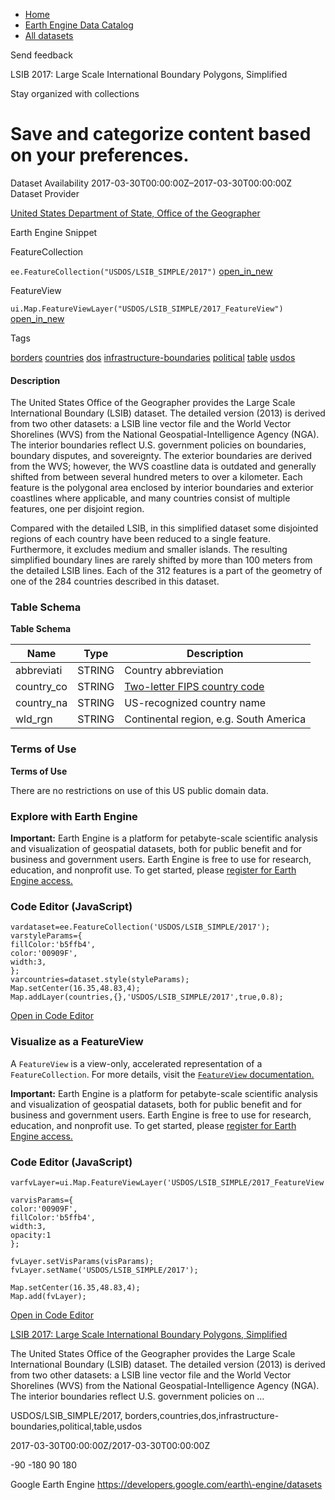 



* [Home](https://developers.google.com/)
* [Earth Engine Data Catalog](https://developers.google.com/earth-engine/datasets)
* [All datasets](https://developers.google.com/earth-engine/datasets/catalog)





 
 
 Send feedback
 
 

LSIB 2017: Large Scale International Boundary Polygons, Simplified


 
 Stay organized with collections
 

 
 Save and categorize content based on your preferences.
====================================================================================================================================================================








Dataset Availability
2017\-03\-30T00:00:00Z–2017\-03\-30T00:00:00Z
Dataset Provider


[United States Department of State, Office of the Geographer](https://geonode.state.gov/layers/catalog:geonode:LSIB)



Earth Engine Snippet

FeatureCollection
  


`ee.FeatureCollection("USDOS/LSIB_SIMPLE/2017")` 
[open\_in\_new](https://code.earthengine.google.com/?scriptPath=Examples:Datasets/USDOS/USDOS_LSIB_SIMPLE_2017)



 
 
 
 FeatureView
   


`ui.Map.FeatureViewLayer("USDOS/LSIB_SIMPLE/2017_FeatureView")` 
[open\_in\_new](https://code.earthengine.google.com/?scriptPath=Examples:Datasets/USDOS/USDOS_LSIB_SIMPLE_2017_FeatureView)





Tags


[borders](/earth-engine/datasets/tags/borders)
[countries](/earth-engine/datasets/tags/countries)
[dos](/earth-engine/datasets/tags/dos)
[infrastructure\-boundaries](/earth-engine/datasets/tags/infrastructure-boundaries)
[political](/earth-engine/datasets/tags/political)
[table](/earth-engine/datasets/tags/table)
[usdos](/earth-engine/datasets/tags/usdos)








#### Description



The United States Office of the Geographer provides
the Large Scale International Boundary (LSIB) dataset. The detailed
version (2013\) is derived from two other datasets: a LSIB line
vector file and the World Vector Shorelines (WVS) from the National
Geospatial\-Intelligence Agency (NGA). The interior boundaries
reflect U.S. government policies on boundaries, boundary disputes,
and sovereignty. The exterior boundaries are derived from the
WVS; however, the WVS coastline data is outdated and generally
shifted from between several hundred meters to over a kilometer.
Each feature is the polygonal area enclosed by interior boundaries
and exterior coastlines where applicable, and many countries
consist of multiple features, one per disjoint region.


Compared with the detailed LSIB, in this simplified dataset some disjointed
regions of each country have been reduced to a single feature.
Furthermore, it excludes medium and smaller islands. The resulting
simplified boundary lines are rarely shifted by more than 100
meters from the detailed LSIB lines. Each of the 312 features
is a part of the geometry of one of the 284 countries described
in this dataset.





### Table Schema


**Table Schema**




| Name | Type | Description |
| --- | --- | --- |
| abbreviati | STRING | Country abbreviation |
| country\_co | STRING | [Two\-letter FIPS country code](https://en.wikipedia.org/wiki/List_of_FIPS_country_codes) |
| country\_na | STRING | US\-recognized country name |
| wld\_rgn | STRING | Continental region, e.g. South America |




### Terms of Use


**Terms of Use**


There are no restrictions on use of this US public domain data.




### Explore with Earth Engine


**Important:** 
 Earth Engine is a platform for petabyte\-scale scientific analysis and visualization of
 geospatial datasets, both for public benefit and for business and government users.
 Earth Engine is free to use for research, education, and nonprofit use. To get started, please
 [register for Earth Engine access.](https://console.cloud.google.com/earth-engine)



### Code Editor (JavaScript)



```
vardataset=ee.FeatureCollection('USDOS/LSIB_SIMPLE/2017');
varstyleParams={
fillColor:'b5ffb4',
color:'00909F',
width:3,
};
varcountries=dataset.style(styleParams);
Map.setCenter(16.35,48.83,4);
Map.addLayer(countries,{},'USDOS/LSIB_SIMPLE/2017',true,0.8);
```



[Open in Code Editor](https://code.earthengine.google.com/?scriptPath=Examples:Datasets/USDOS/USDOS_LSIB_SIMPLE_2017)
### Visualize as a FeatureView



 A `FeatureView` is a view\-only, accelerated representation of a
 `FeatureCollection`. For more details, visit the
 [`FeatureView` documentation.](/earth-engine/guides/featureview_overview) 



**Important:** 
 Earth Engine is a platform for petabyte\-scale scientific analysis and visualization of
 geospatial datasets, both for public benefit and for business and government users.
 Earth Engine is free to use for research, education, and nonprofit use. To get started, please
 [register for Earth Engine access.](https://console.cloud.google.com/earth-engine)



### Code Editor (JavaScript)



```
varfvLayer=ui.Map.FeatureViewLayer('USDOS/LSIB_SIMPLE/2017_FeatureView');

varvisParams={
color:'00909F',
fillColor:'b5ffb4',
width:3,
opacity:1
};

fvLayer.setVisParams(visParams);
fvLayer.setName('USDOS/LSIB_SIMPLE/2017');

Map.setCenter(16.35,48.83,4);
Map.add(fvLayer);
```



[Open in Code Editor](https://code.earthengine.google.com/?scriptPath=Examples:Datasets/USDOS/USDOS_LSIB_SIMPLE_2017_FeatureView)


[LSIB 2017: Large Scale International Boundary Polygons, Simplified](/earth-engine/datasets/catalog/USDOS_LSIB_SIMPLE_2017)

The United States Office of the Geographer provides the Large Scale International Boundary (LSIB) dataset. The detailed version (2013\) is derived from two other datasets: a LSIB line vector file and the World Vector Shorelines (WVS) from the National Geospatial\-Intelligence Agency (NGA). The interior boundaries reflect U.S. government policies on …

 USDOS/LSIB\_SIMPLE/2017,
 borders,countries,dos,infrastructure\-boundaries,political,table,usdos

2017\-03\-30T00:00:00Z/2017\-03\-30T00:00:00Z



 \-90 \-180 90 180
 



Google Earth Engine
https://developers.google.com/earth\-engine/datasets








